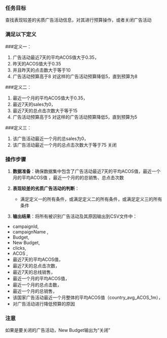 ### 任务目标
查找表现较差的劣质广告活动信息，对其进行预算操作，或者关闭广告活动

### 满足以下定义

###定义一：
1. 广告活动最近7天的平均ACOS值大于0.35，
2. 昨天的ACOS值大于0.35
3. 并且昨天的点击数大于等于10
4. 广告活动预算高于8
对这样的广告活动预算降低5，直到预算为8

###定义二：
1. 最近一个月的平均ACOS值大于0.35，
2. 最近7天的sales为0，
3. 最近7天的总点击次数大于等于15
4. 广告活动预算高于5
对这样的广告活动预算降低5，直到预算为5

###定义三：
1. 该广告活动最近一个月的总sales为0，
2. 该广告活动最近一个月的总点击次数大于等于75
关闭

### 操作步骤
1. **数据准备**：确保数据集中包含了广告活动最近7天的平均ACOS值，最近一个月的平均ACOS值
，最近一个月的的总销售、总点击次数

2. **表现较差的劣质广告活动的判断**：
   - 满足定义一的所有条件，或满足定义二的所有条件，或满足定义三的所有条件

3. **输出结果**：将所有被识别广告活动及其原因输出到CSV文件中：
- campaignId,
- campaignName ,
- Budget,
- New Budget,
- clicks,
- ACOS ,
- 最近7天的平均ACOS值，
- 最近7天的总点击次数，
- 最近7天的总线销售，
- 最近一个月的平均ACOS值，
- 最近一个月的总点击数，
- 最近一个月的总销售，
- 该国家广告活动最近一个月整体的平均ACOS值（country_avg_ACOS_1m），
- 对广告活动进行降低预算的原因
### 注意
如果是要关闭的广告活动，New Budget输出为“关闭”
